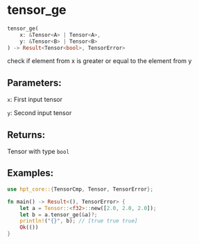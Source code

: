 # tensor_ge
```rust
tensor_ge(
    x: &Tensor<A> | Tensor<A>, 
    y: &Tensor<B> | Tensor<B>
) -> Result<Tensor<bool>, TensorError>
```
check if element from x is greater or equal to the element from y

## Parameters:
`x`: First input tensor

`y`: Second input tensor

## Returns:
Tensor with type `bool`

## Examples:
```rust
use hpt_core::{TensorCmp, Tensor, TensorError};

fn main() -> Result<(), TensorError> {
    let a = Tensor::<f32>::new([2.0, 2.0, 2.0]);
    let b = a.tensor_ge(&a)?;
    println!("{}", b); // [true true true]
    Ok(())
}
```
